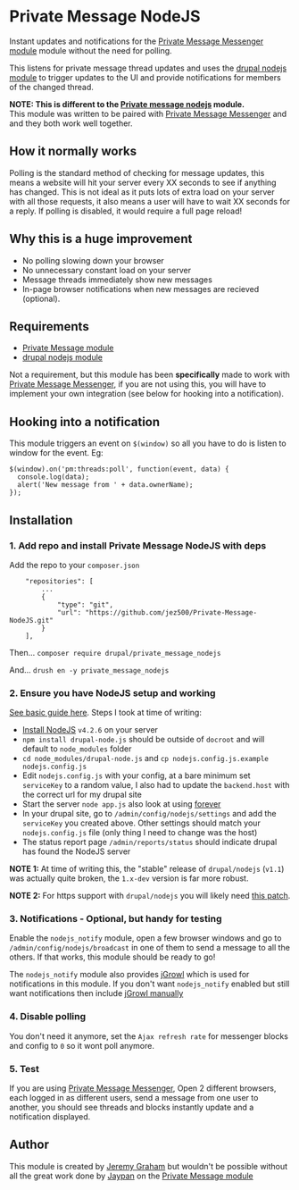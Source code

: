 # Private Message NodeJS

Instant updates and notifications for the [Private Message Messenger module](https://github.com/jez500/Private-Message-Messenger)
module without the need for polling.

This listens for private message thread updates and uses the [drupal nodejs module](https://www.drupal.org/project/nodejs)
to trigger updates to the UI and provide notifications for members of the changed thread.

**NOTE: This is different to the [Private message nodejs](https://www.drupal.org/project/private_message_nodejs) module.**  
This module was written to be paired with [Private Message Messenger](https://github.com/jez500/Private-Message-Messenger) 
and and they both work well together.

## How it normally works

Polling is the standard method of checking for message updates, this means a website will hit your server every
XX seconds to see if anything has changed. This is not ideal as it puts lots of extra load on your server with all
those requests, it also means a user will have to wait XX seconds for a reply. If polling is disabled, it would require
a full page reload!

## Why this is a huge improvement

* No polling slowing down your browser
* No unnecessary constant load on your server
* Message threads immediately show new messages
* In-page browser notifications when new messages are recieved (optional).

## Requirements

* [Private Message module](https://www.drupal.org/project/private_message)
* [drupal nodejs module](https://www.drupal.org/project/nodejs)

Not a requirement, but this module has been **specifically** made to work with
[Private Message Messenger](https://github.com/jez500/Private-Message-Messenger), if you are not using this, you will
have to implement your own integration (see below for hooking into a notification).

## Hooking into a notification

This module triggers an event on `$(window)` so all you have to do is listen to window for the event. Eg:

```
$(window).on('pm:threads:poll', function(event, data) {
  console.log(data);
  alert('New message from ' + data.ownerName);
});
```

## Installation

### 1. Add repo and install Private Message NodeJS with deps

Add the repo to your `composer.json`

```
    "repositories": [
        ...
        {
            "type": "git",
            "url": "https://github.com/jez500/Private-Message-NodeJS.git"
        }
    ],

```

Then...
`composer require drupal/private_message_nodejs`

And...
`drush en -y private_message_nodejs`

### 2. Ensure you have NodeJS setup and working

[See basic guide here](https://www.drupal.org/node/1713530). Steps I took at time of writing:

* [Install NodeJS](https://nodejs.org/en/download/) `v4.2.6` on your server
* `npm install drupal-node.js` should be outside of `docroot` and will default to `node_modules` folder
* `cd node_modules/drupal-node.js` and `cp nodejs.config.js.example nodejs.config.js`
* Edit `nodejs.config.js` with your config, at a bare minimum set `serviceKey` to a random value,
I also had to update the `backend.host` with the correct url for my drupal site
* Start the server `node app.js` also look at using [forever](https://github.com/beejeebus/drupal-nodejs#running-the-server-app)
* In your drupal site, go to `/admin/config/nodejs/settings` and add the `serviceKey` you created above. Other settings
should match your `nodejs.config.js` file (only thing I need to change was the host)
* The status report page `/admin/reports/status` should indicate drupal has found the NodeJS server

**NOTE 1:** At time of writing this, the "stable" release of `drupal/nodejs` (`v1.1`) was actually quite broken, the
`1.x-dev` version is far more robust.

**NOTE 2:** For https support with `drupal/nodejs` you will likely need [this patch](https://www.drupal.org/project/nodejs/issues/2783703).

### 3. Notifications - Optional, but handy for testing

Enable the `nodejs_notify` module, open a few browser windows and go to `/admin/config/nodejs/broadcast` in one of them
to send a message to all the others. If that works, this module should be ready to go!

The `nodejs_notify` module also provides [jGrowl](https://plugins.jquery.com/jgrowl/) which is used for notifications in
this module. If you don't want `nodejs_notify` enabled but still want notifications then include
[jGrowl manually](https://gist.github.com/stanlemon/5382662)

### 4. Disable polling

You don't need it anymore, set the `Ajax refresh rate` for messenger blocks and config to `0` so it wont poll anymore.

### 5. Test

If you are using [Private Message Messenger](https://github.com/jez500/Private-Message-Messenger), Open 2 different
browsers, each logged in as different users, send a message from one user to another, you should see threads and
blocks instantly update and a notification displayed.

## Author

This module is created by [Jeremy Graham](http://jez.me)
but wouldn't be possible without all the great work done by [Jaypan](https://www.drupal.org/u/jaypan)
on the [Private Message module](https://www.drupal.org/project/private_message)

